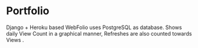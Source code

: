 # Portfolio

Django + Heroku based WebFolio uses PostgreSQL as database.
Shows daily View Count in a graphical manner,
Refreshes are also counted towards Views .

